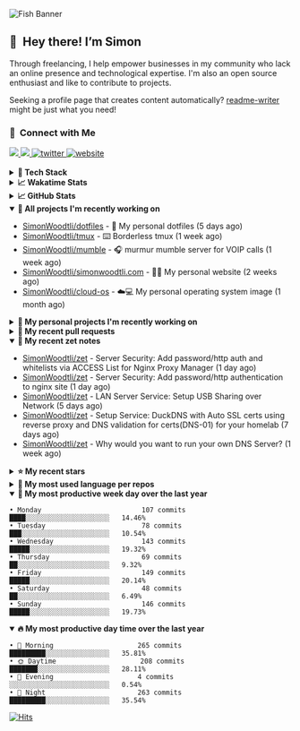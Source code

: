 ![Fish Banner](assets/fish.webp)

## 👋 &nbsp;Hey there! I’m Simon

Through freelancing, I help empower businesses in my community who lack
an online presence and technological expertise. I'm also an open source
enthusiast and like to contribute to projects.

Seeking a profile page that creates content automatically?
[readme-writer] might be just what you need!

### 🤝 &nbsp;Connect with Me

<div align="left">
<a href="https://linkedin.com/in/simonwoodtli" target="_blank">
<img src="https://img.shields.io/badge/linkedin-1E77B5?style=for-the-badge&logo=linkedin&logoColor=white alt=linkedin" />
</a>
<a href="https://github.com/simonwoodtli" target="_blank">
<img src="https://img.shields.io/badge/github-24292E?style=for-the-badge&logo=github&logoColor=white alt=github" />
</a>
<a href="https://twitter.com/simonwoodtlidev" target="_blank">
<img src="https://img.shields.io/badge/twitter-26a7de?style=for-the-badge&logo=twitter&logoColor=white" alt="twitter"/>
</a>
<a href="https://simonwoodtli.com" target="_blank">
<img src="https://img.shields.io/badge/website-E2925F?style=for-the-badge&logo=google-chrome&logoColor=white" alt="website"/>
</a>
</div>
<br/>


<details>
  <summary><b>🧰 Tech Stack</b></summary>
  <div align="center">
  <a href="https://skillicons.dev" target="_blank">
  <img src="https://skillicons.dev/icons?i=js,html,css,bash,python,go,postgresql,docker,vim,linux" alt="JavaScript, HTML, CSS, Bash, Python, Go, PostgreSQL, Docker, Vim,
  Linux">
  </a>
  </div>
</details>

<details>
  <summary><b>📈 Wakatime Stats</b></summary>
  <p align="center"><a href="https://wakatime.com/@SimonWoodtli">
  <img align="center" width="400" height="300" src="https://wakatime.com/share/@SimonWoodtli/7761bcef-e104-47d9-912a-dfd6bf08868b.svg" />
  </a>
  <a href="https://wakatime.com/@SimonWoodtli">
  <img align="center" width="400" height="300" src="https://wakatime.com/share/@SimonWoodtli/341953df-6a40-47b7-8220-ace4eabe0a17.svg" />
  </a></p>

  <h4><b>💬 I've been working with the following languages over the last 7 days</b></h4>

```
• Markdown                       18 hrs 54 mins                 █████████████████░░░░░░░░   67.71%
• Bash                           3 hrs 59 mins                  ████░░░░░░░░░░░░░░░░░░░░░   14.28%
• YAML                           3 hrs 11 mins                  ███░░░░░░░░░░░░░░░░░░░░░░   11.4%
• conf                           55 mins                        █░░░░░░░░░░░░░░░░░░░░░░░░   3.29%
• sh                             32 mins                        ░░░░░░░░░░░░░░░░░░░░░░░░░   1.93%
• INI                            19 mins                        ░░░░░░░░░░░░░░░░░░░░░░░░░   1.18%
• Other                          3 mins                         ░░░░░░░░░░░░░░░░░░░░░░░░░   0.21%
```

  <h4>👷 I've been working on the following projects over the last 7 days</h4>

```
• zet                            10 hrs 16 mins                 █████████░░░░░░░░░░░░░░░░   36.81%
• Unknown Project                6 hrs 42 mins                  ██████░░░░░░░░░░░░░░░░░░░   24%
• Private                        6 hrs 19 mins                  ██████░░░░░░░░░░░░░░░░░░░   22.63%
• dotfiles                       4 hrs 36 mins                  ████░░░░░░░░░░░░░░░░░░░░░   16.51%
• cloud-os                       0 secs                         ░░░░░░░░░░░░░░░░░░░░░░░░░   0.05%
```

  <h4><b>🛠️ I've been working with the following editors over the last 7 days</b></h4>

```
• Vim                            27 hrs 55 mins                 █████████████████████████   100%
```

  <h4><b>💻 I've been working with the following operating systems over the last 7 days</b></h4>

```
• Linux                          27 hrs 55 mins                 █████████████████████████   100%
```

</details>

<details>
  <summary><b>📈 GitHub Stats</b></summary>
  <div align="center">
  <a href="https://github.com/anuraghazra/github-readme-stats"> 
  <img src="https://github-readme-stats.vercel.app/api?username=simonwoodtli&theme=onedark&show_icons=true&hide_rank=true&custom_title=Stats&count_private=true&hide_border=true&hide=issues&line_height=24&bg_color=0d1117" alt="Github Stats">
  <img src="https://github-readme-stats.vercel.app/api/top-langs/?username=simonwoodtli&layout=compact&theme=onedark&count_private=true&hide_border=true&bg_color=0d1117" alt="Top Langs">
  </a>
  </div>
</details>

<details open="">
  <summary><b>👷 All projects I'm recently working on</b></summary>

* [SimonWoodtli/dotfiles](https://github.com/SimonWoodtli/dotfiles) - 🏡 My personal dotfiles (5 days ago)
* [SimonWoodtli/tmux](https://github.com/SimonWoodtli/tmux) - ⌨️ Borderless tmux (1 week ago)
* [SimonWoodtli/mumble](https://github.com/SimonWoodtli/mumble) - 🎧 murmur mumble server for VOIP calls (1 week ago)
* [SimonWoodtli/simonwoodtli.com](https://github.com/SimonWoodtli/simonwoodtli.com) - 👨‍💻 My personal website (2 weeks ago)
* [SimonWoodtli/cloud-os](https://github.com/SimonWoodtli/cloud-os) - ☁️💻 My personal operating system image (1 month ago)

</details>
<details>
  <summary><b>🌱 My personal projects I'm recently working on</b></summary>

* [SimonWoodtli/dotfiles](https://github.com/SimonWoodtli/dotfiles) - 🏡 My personal dotfiles (5 days ago)
* [SimonWoodtli/tmux](https://github.com/SimonWoodtli/tmux) - ⌨️ Borderless tmux (1 week ago)
* [SimonWoodtli/mumble](https://github.com/SimonWoodtli/mumble) - 🎧 murmur mumble server for VOIP calls (1 week ago)
* [SimonWoodtli/simonwoodtli.com](https://github.com/SimonWoodtli/simonwoodtli.com) - 👨‍💻 My personal website (2 weeks ago)
* [SimonWoodtli/cloud-os](https://github.com/SimonWoodtli/cloud-os) - ☁️💻 My personal operating system image (1 month ago)

</details>
<details>
  <summary><b>🔨 My recent pull requests</b></summary>

* [feat: add wireguard-generate-keys script](https://github.com/SimonWoodtli/dotfiles-old/pull/14) on [SimonWoodtli/dotfiles-old](https://github.com/SimonWoodtli/dotfiles-old) (16 months ago)
* [feat: add video-to-gif script](https://github.com/SimonWoodtli/dotfiles-old/pull/13) on [SimonWoodtli/dotfiles-old](https://github.com/SimonWoodtli/dotfiles-old) (16 months ago)
* [feat: add spoof-mac-linux script](https://github.com/SimonWoodtli/dotfiles-old/pull/12) on [SimonWoodtli/dotfiles-old](https://github.com/SimonWoodtli/dotfiles-old) (16 months ago)
* [feat: add sp-tmux script](https://github.com/SimonWoodtli/dotfiles-old/pull/11) on [SimonWoodtli/dotfiles-old](https://github.com/SimonWoodtli/dotfiles-old) (16 months ago)
* [feat: add sp script](https://github.com/SimonWoodtli/dotfiles-old/pull/10) on [SimonWoodtli/dotfiles-old](https://github.com/SimonWoodtli/dotfiles-old) (16 months ago)

</details>
<details open="">
  <summary><b>📝 My recent zet notes</b></summary>

* [SimonWoodtli/zet](https://github.com/SimonWoodtli/zet/tree/4776d4113a5b05e300ad9ebd5da5961078c04f77/20240120233728) - Server Security: Add password/http auth and whitelists via ACCESS List for Nginx Proxy Manager (1 day ago)
* [SimonWoodtli/zet](https://github.com/SimonWoodtli/zet/tree/611dd00f3c3568e18cd65bab396a6cf70c318d5b/20240108005229) - Server Security: Add password/http authentication to nginx site (1 day ago)
* [SimonWoodtli/zet](https://github.com/SimonWoodtli/zet/tree/ae807a3c528fad84f1778a51691730bd28781301/20240115164134) - LAN Server Service: Setup USB Sharing over Network (5 days ago)
* [SimonWoodtli/zet](https://github.com/SimonWoodtli/zet/tree/039476f2d005e2239efe2c83a8757cb5614bd1a4/20240113153426) - Setup Service: DuckDNS with Auto SSL certs using reverse proxy and DNS validation for certs(DNS-01) for your homelab (7 days ago)
* [SimonWoodtli/zet](https://github.com/SimonWoodtli/zet/tree/3f76c802a4a15982f6a67af40454f6ef6a8fc16e/20240112144725) - Why would you want to run your own DNS Server? (1 week ago)

</details>
<details>
  <summary><b>⭐ My recent stars</b></summary>

* [MichaIng/DietPi](https://github.com/MichaIng/DietPi) - Lightweight justice for your single-board computer! (1 week ago)
* [mumble-voip/mumble](https://github.com/mumble-voip/mumble) - Mumble is an open-source, low-latency, high quality voice chat software. (1 week ago)
* [bigskysoftware/htmx](https://github.com/bigskysoftware/htmx) - </> htmx - high power tools for HTML (1 month ago)
* [CloudCannon/pagefind](https://github.com/CloudCannon/pagefind) - Static low-bandwidth search at scale (1 month ago)
* [thameera/vimv](https://github.com/thameera/vimv) - Batch-rename files using Vim (2 months ago)

</details>
<details>
  <summary><b>💬 My most used language per repos</b></summary>

```
• Shell                          16 repos                       ███████████████████░░░░░░   76.19%
• JavaScript                     1 repo                         █░░░░░░░░░░░░░░░░░░░░░░░░   4.76%
• CSS                            2 repos                        ██░░░░░░░░░░░░░░░░░░░░░░░   9.52%
• Nix                            1 repo                         █░░░░░░░░░░░░░░░░░░░░░░░░   4.76%
• HTML                           1 repo                         █░░░░░░░░░░░░░░░░░░░░░░░░   4.76%
```

</details>
<details open="">
  <summary><b>📆 My most productive week day over the last year</b></summary>

```
• Monday                         107 commits                    ████░░░░░░░░░░░░░░░░░░░░░   14.46%
• Tuesday                        78 commits                     ███░░░░░░░░░░░░░░░░░░░░░░   10.54%
• Wednesday                      143 commits                    █████░░░░░░░░░░░░░░░░░░░░   19.32%
• Thursday                       69 commits                     ██░░░░░░░░░░░░░░░░░░░░░░░   9.32%
• Friday                         149 commits                    █████░░░░░░░░░░░░░░░░░░░░   20.14%
• Saturday                       48 commits                     ██░░░░░░░░░░░░░░░░░░░░░░░   6.49%
• Sunday                         146 commits                    █████░░░░░░░░░░░░░░░░░░░░   19.73%
```

</details>
<details open="">
  <summary><b>🔥 My most productive day time over the last year</b></summary>

```
• 🌅 Morning                     265 commits                    █████████░░░░░░░░░░░░░░░░   35.81%
• 🌞 Daytime                     208 commits                    ███████░░░░░░░░░░░░░░░░░░   28.11%
• 🌇 Evening                     4 commits                      ░░░░░░░░░░░░░░░░░░░░░░░░░   0.54%
• 🌃 Night                       263 commits                    █████████░░░░░░░░░░░░░░░░   35.54%
```

</details>

[![Hits](https://hits.seeyoufarm.com/api/count/incr/badge.svg?url=https%3A%2F%2Fgithub.com%2Fsimonwoodtli&count_bg=%23689D6A&title_bg=%23282828&icon=&icon_color=%23E7E7E7&title=views+%28today+%2F+total%29&edge_flat=false)](https://hits.seeyoufarm.com)

[readme-writer]: <https://github.com/SimonWoodtli/readme-writer>
